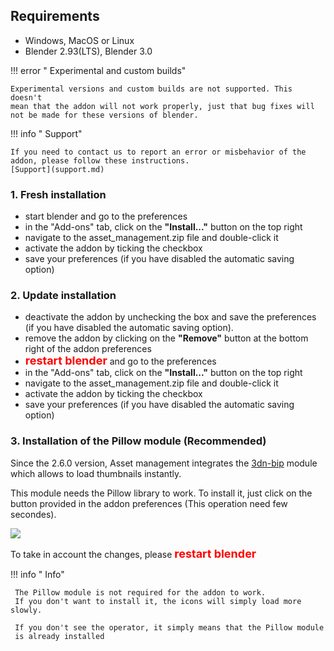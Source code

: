 ## Requirements

* Windows, MacOS or Linux
* Blender 2.93(LTS), Blender 3.0

!!! error " Experimental and custom builds"

    Experimental versions and custom builds are not supported. This doesn't 
    mean that the addon will not work properly, just that bug fixes will 
    not be made for these versions of blender.

!!! info " Support"
    
    If you need to contact us to report an error or misbehavior of the 
    addon, please follow these instructions.
    [Support](support.md)


### 1. Fresh installation

   * start blender and go to the preferences
   * in the "Add-ons" tab, click on the **"Install..."** button on the top right
   * navigate to the asset_management.zip file and double-click it
   * activate the addon by ticking the checkbox
   * save your preferences (if you have disabled the automatic saving option)

### 2. Update installation

   * deactivate the addon by unchecking the box and save the preferences (if you have disabled the automatic saving option).
   * remove the addon by clicking on the **"Remove"** button at the bottom 
     right of the addon preferences
   * <font size="+1" color=red><strong>restart blender</strong></font> and 
     go to the preferences
   * in the "Add-ons" tab, click on the **"Install..."** button on the top right
   * navigate to the asset_management.zip file and double-click it
   * activate the addon by ticking the checkbox
   * save your preferences (if you have disabled the automatic saving option)

### 3. Installation of the Pillow module (Recommended)
Since the 2.6.0 version, Asset management integrates the <a href="https://github.com/3dninjas/3dn-bip" target="_blank">3dn-bip</a>
module which allows to load thumbnails instantly.

This module needs the Pillow library to work. To install it, just click on 
the button provided in the addon preferences (This operation need few 
secondes).

<img src="http://blscripts.com/asset_management_doc/images/INSTALL_PILLOW.jpg" />

To take in account the changes, please <font size="+1" color=red><strong>restart blender</strong></font>

!!! info " Info"
    
     The Pillow module is not required for the addon to work.
     If you don't want to install it, the icons will simply load more slowly.

     If you don't see the operator, it simply means that the Pillow module 
     is already installed
     